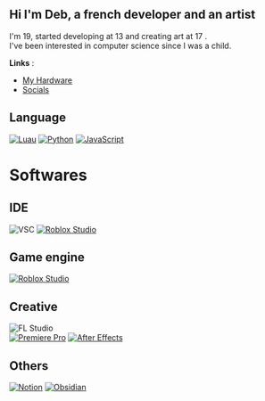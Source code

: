 ## Hi I'm Deb, a french developer and an artist
I'm 19, started developing at 13 and creating art at 17 .
<br>
I've been interested in computer science since I was a child.

**Links** :
 - [My Hardware](Hardware.md) 
 - <a href="https://miwa.lol/deb" target="_blank" rel="noopener noreferrer">Socials</a>

## Language
[![Luau](https://img.shields.io/badge/Luau-00a2ff?style=for-the-badge&logo=Roblox)](https://luau.org/)
[![Python](https://img.shields.io/badge/Python-FFD43B?style=for-the-badge&logo=Python)](https://www.python.org/)
[![JavaScript](https://img.shields.io/badge/JavaScript-202020?style=for-the-badge&logo=Javascript)](https://developer.mozilla.org/en-US/docs/Web/JavaScript)

# Softwares
## IDE
![VSC](https://img.shields.io/badge/VSCode-007ACC?style=for-the-badge&logo=visual%20studio%20code)
[![Roblox Studio](https://img.shields.io/badge/Roblox%20Studio-050505?style=for-the-badge&logo=Roblox%20Studio&logoColor=white)](https://create.roblox.com/landing)

## Game engine
[![Roblox Studio](https://img.shields.io/badge/Roblox%20Studio-050505?style=for-the-badge&logo=Roblox%20Studio&logoColor=white)](https://create.roblox.com/landing)

## Creative
![FL Studio](https://img.shields.io/badge/FL%20Studio-1EC173?style=for-the-badge&logo=FL%20Studio&logoSize=fl%20studio)
<br>
[![Premiere Pro](https://img.shields.io/badge/Premiere%20Pro-00005b?style=for-the-badge&logo=Premiere%20Pro)](https://www.adobe.com/fr/products/premiere.html)
[![After Effects](https://img.shields.io/badge/After%20Effects-00005b?style=for-the-badge&logo=After%20Effects)](https://www.adobe.com/fr/products/aftereffects.html)

## Others
[![Notion](https://img.shields.io/badge/Notion-ffffff?style=for-the-badge&logo=notion&logoColor=black)](https://www.notion.so/)
[![Obsidian](https://img.shields.io/badge/Obsidian-8B5CF6?style=for-the-badge&logo=obsidian)](https://obsidian.md/)
